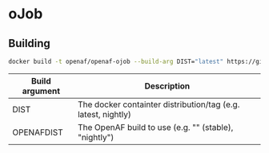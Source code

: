 # oJob

## Building

````sh
docker build -t openaf/openaf-ojob --build-arg DIST="latest" https://github.com/OpenAF/openaf-dockers.git#:oJob
````

| Build argument | Description |
|----------------|-------------|
| DIST           | The docker containter distribution/tag (e.g. latest, nightly) |
| OPENAFDIST     | The OpenAF build to use (e.g. "" (stable), "nightly") |

